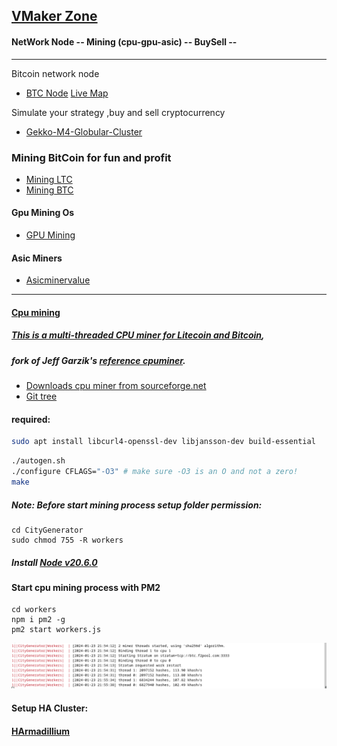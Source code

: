 ## [VMaker Zone](https://en.wikipedia.org/wiki/Maker_culture)

#### NetWork Node -- Mining (cpu-gpu-asic) -- BuySell --
---
Bitcoin network node
* [BTC Node](https://github.com/universalbit-dev/universalbit-dev/tree/main/blockchain/bitcoin)
[Live Map](https://bitnodes.io/nodes/live-map/)

Simulate your strategy ,buy and sell cryptocurrency
* [Gekko-M4-Globular-Cluster](https://github.com/universalbit-dev/gekko-m4/blob/master/README.md)

### Mining BitCoin for fun and profit 
* [Mining LTC](https://f2pool.io/mining/guides/how-to-mine-litecoin/)
* [Mining BTC](https://f2pool.io/mining/guides/how-to-mine-bitcoin/)
#### Gpu Mining Os
* [GPU Mining](https://simplemining.net/)
#### Asic Miners
* [Asicminervalue](https://www.asicminervalue.com/)

---
#### [Cpu mining](https://bitcoinwiki.org/wiki/cpu-mining)
##### [This is a multi-threaded CPU miner for Litecoin and Bitcoin](https://github.com/universalbit-dev/CityGenerator/tree/master/workers),   
##### fork of Jeff Garzik's [reference cpuminer]().
* [Downloads cpu miner from sourceforge.net](https://sourceforge.net/projects/cpuminer/files/)
* [Git tree](https://github.com/pooler/cpuminer)
#### required:
```bash
sudo apt install libcurl4-openssl-dev libjansson-dev build-essential
```

```bash
./autogen.sh
./configure CFLAGS="-O3" # make sure -O3 is an O and not a zero!
make
```
##### Note: Before start mining process setup folder permission:
```
cd CityGenerator
sudo chmod 755 -R workers
```

##### Install [Node v20.6.0](https://nodejs.org/en/blog/release/v20.6.0)
#### Start cpu mining process with PM2
```
cd workers
npm i pm2 -g
pm2 start workers.js
```

![CityGenerator](https://github.com/universalbit-dev/CityGenerator/blob/master/workers/citygenerator-workers-btc.png "citygenerator")

#### Setup HA Cluster:
#### [HArmadillium](https://github.com/universalbit-dev/armadillium/blob/main/HArmadillium.md)



